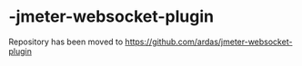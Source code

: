 -jmeter-websocket-plugin
========================
Repository has been moved to https://github.com/ardas/jmeter-websocket-plugin

